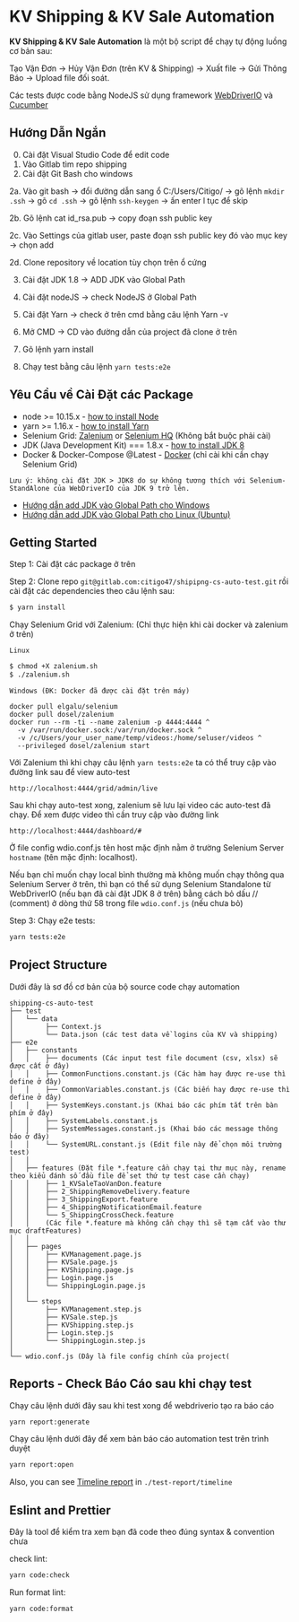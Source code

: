 KV Shipping & KV Sale Automation
=================

**KV Shipping & KV Sale Automation** là một bộ script để chạy tự động luồng cơ bản sau:

Tạo Vận Đơn -> Hủy Vận Đơn (trên KV & Shipping) -> Xuất file -> Gửi Thông Báo -> Upload file đối soát.

Các tests được code bằng NodeJS sử dụng framework [WebDriverIO](http://webdriver.io/) và [Cucumber](https://cucumber.io/)  

Hướng Dẫn Ngắn
---------------

0. Cài đặt Visual Studio Code để edit code
1. Vào Gitlab tìm repo shipping
2. Cài đặt Git Bash cho windows

2a. Vào git bash -> đổi đường dẫn sang ổ C:/Users/Citigo/ -> gõ lệnh `mkdir .ssh` -> gõ `cd .ssh` -> gõ lệnh `ssh-keygen` -> ấn enter l tục để skip

2b. Gõ lệnh cat id_rsa.pub -> copy đoạn ssh public key

2c. Vào Settings của gitlab user, paste đoạn ssh public key đó vào mục key -> chọn add

2d. Clone repository về location tùy chọn trên ổ cứng

3. Cài đặt JDK 1.8 -> ADD JDK vào Global Path

4. Cài đặt nodeJS -> check NodeJS ở Global Path

5. Cài đặt Yarn -> check ở trên cmd bằng câu lệnh Yarn -v

6. Mở CMD -> CD vào đường dẫn của project đã clone ở trên

7. Gõ lệnh yarn install

8. Chạy test bằng câu lệnh `yarn tests:e2e`


Yêu Cầu về Cài Đặt các Package
---------------

- node >= 10.15.x - [how to install Node](https://nodejs.org/en/download/)
- yarn >= 1.16.x - [how to install Yarn](https://yarnpkg.com/en/docs/install)
- Selenium Grid: [Zalenium](https://github.com/zalando/zalenium) or [Selenium HQ](https://github.com/SeleniumHQ/docker-selenium) (Không bắt buộc phải cài)
- JDK (Java Development Kit) === 1.8.x - [how to install JDK 8](https://www.oracle.com/technetwork/java/javase/downloads/jdk8-downloads-2133151.html)
- Docker & Docker-Compose @Latest - [Docker](https://docs.docker.com/install/) (chỉ cài khi cần chạy Selenium Grid)


```Lưu ý: không cài đặt JDK > JDK8 do sự không tương thích với Selenium-StandAlone của WebDriverIO của JDK 9 trở lên.```
- [Hướng dẫn add JDK vào Global Path cho Windows](https://javatutorial.net/set-java-home-windows-10)
- [Hướng dẫn add JDK vào Global Path cho Linux (Ubuntu)](https://vitux.com/how-to-setup-java_home-path-in-ubuntu/)

Getting Started
---------------
Step 1: Cài đặt các package ở trên

Step 2: Clone repo `git@gitlab.com:citigo47/shipipng-cs-auto-test.git` rồi cài đặt các dependencies theo câu lệnh sau:

```bash
$ yarn install
```

Chạy Selenium Grid với Zalenium: (Chỉ thực hiện khi cài docker và zalenium ở trên) 

`Linux`
 ```bash
$ chmod +X zalenium.sh
$ ./zalenium.sh
```

`Windows (ĐK: Docker đã được cài đặt trên máy)`
```
docker pull elgalu/selenium
docker pull dosel/zalenium
docker run --rm -ti --name zalenium -p 4444:4444 ^
  -v /var/run/docker.sock:/var/run/docker.sock ^
  -v /c/Users/your_user_name/temp/videos:/home/seluser/videos ^
  --privileged dosel/zalenium start     
```

Với Zalenium thì khi chạy câu lệnh `yarn tests:e2e` ta có thể truy cập vào đường link sau để view auto-test

`http://localhost:4444/grid/admin/live` 

Sau khi chạy auto-test xong, zalenium sẽ lưu lại video các auto-test đã chạy. Để xem được video thì cần truy cập vào đường link

`http://localhost:4444/dashboard/#`

Ở file config wdio.conf.js tên host mặc định nằm ở trường Selenium Server `hostname` (tên mặc định: localhost).  

Nếu bạn chỉ muốn chạy local bình thường mà không muốn chạy thông qua Selenium Server ở trên, 
thì bạn có thể sử dụng Selenium Standalone 
từ WebDriverIO (nếu bạn đã cài đặt JDK 8 ở trên) bằng cách bỏ dấu // (comment) 
ở dòng thứ 58 trong file `wdio.conf.js` (nếu chưa bỏ)

Step 3: Chạy e2e tests:

```bash
yarn tests:e2e
```


Project Structure
---------------
Dưới đây là sơ đồ cơ bản của bộ source code chạy automation 
```
shipping-cs-auto-test
├── test
│   └── data 
│        ├── Context.js
│        └── Data.json (các test data về logins của KV và shipping)
├── e2e
│   ├── constants
│   │    ├── documents (Các input test file document (csv, xlsx) sẽ được cất ở đây)
│   │    ├── CommonFunctions.constant.js (Các hàm hay được re-use thì define ở đây)
│   │    ├── CommonVariables.constant.js (Các biến hay được re-use thì define ở đây)
│   │    ├── SystemKeys.constant.js (Khai báo các phím tắt trên bàn phím ở đây)
│   │    ├── SystemLabels.constant.js
│   │    ├── SystemMessages.constant.js (Khai báo các message thông báo ở đây)
│   │    └── SystemURL.constant.js (Edit file này để chọn môi trường test)
│   │       
│   ├── features (Đặt file *.feature cần chạy tại thư mục này, rename theo kiểu đánh số đầu file để set thứ tự test case cần chạy)
│   │    ├── 1_KVSaleTaoVanDon.feature
│   │    ├── 2_ShippingRemoveDelivery.feature
│   │    ├── 3_ShippingExport.feature
│   │    ├── 4_ShippingNotificationEmail.feature
│   │    └── 5_ShippingCrossCheck.feature
│   │    (Các file *.feature mà không cần chạy thì sẽ tạm cất vào thư mục draftFeatures)
│   │ 
│   ├── pages
│   │    ├── KVManagement.page.js
│   │    ├── KVSale.page.js 
│   │    ├── KVShipping.page.js
│   │    ├── Login.page.js
│   │    └── ShippingLogin.page.js      
│   │   
│   └── steps
│        ├── KVManagement.step.js
│        ├── KVSale.step.js 
│        ├── KVShipping.step.js
│        ├── Login.step.js
│        └── ShippingLogin.step.js   
│  
└── wdio.conf.js (Đây là file config chính của project(
```

Reports - Check Báo Cáo sau khi chạy test
---------------

Chạy câu lệnh dưới đây sau khi test xong để webdriverio tạo ra báo cáo

```bash
yarn report:generate
```

Chạy câu lệnh dưới đây để xem bản báo cáo automation test trên trình duyệt
```bash
yarn report:open
```

Also, you can see [Timeline report](https://github.com/QualityOps/wdio-timeline-reporter) in `./test-report/timeline`

Eslint and Prettier
---------------
Đây là tool để kiểm tra xem bạn đã code theo đúng syntax & convention chưa

check lint:

```bash
yarn code:check
```

Run format lint:

```bash
yarn code:format
```
